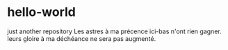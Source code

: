 # hello-world
just another repository
Les astres à ma précence ici-bas n'ont rien gagner.
leurs gloire à ma déchéance ne sera pas augmenté.
